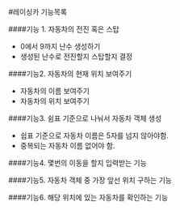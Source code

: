 #레이싱카 기능목록

####기능 1. 자동차의 전진 혹은 스탑  
- 0에서 9까지 난수 생성하기
- 생성된 난수로 전진할지 스탑할지 결정

####기능2. 자동차의 현재 위치 보여주기
- 자동차의 이름 보여주기
- 자동차의 위치 보여주기

####기능3. 쉼표 기준으로 나눠서 자동차 객체 생성
- 쉽표 기준으로 자동차 이름은 5자를 넘지 않아야함.
- 중복되는 자동차 이름 없어야 함.

####기능4. 몇번의 이동을 할지 입력받는 기능

####기능5. 자동차 객체 중 가장 앞선 위치 구하는 기능

####기능6. 해당 위치에 있는 자동차를 확인하는 기능

